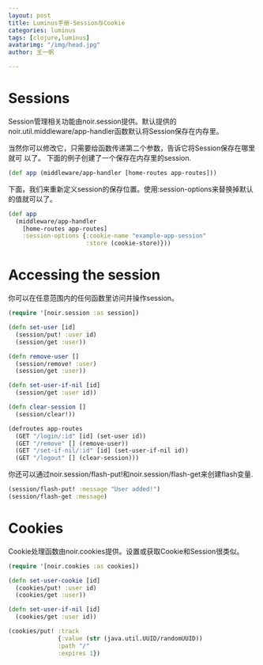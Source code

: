 ```yaml
---
layout: post
title: Luminus手册-Session与Cookie
categories: luminus
tags: [clojure,luminus]
avatarimg: "/img/head.jpg"
author: 王一帆

---
```

Sessions
========

Session管理相关功能由noir.session提供。默认提供的noir.util.middleware/app-handler函数默认将Session保存在内存里。

当然你可以修改它，只需要给函数传递第二个参数，告诉它将Session保存在哪里就可
以了。 下面的例子创建了一个保存在内存里的session.

```clojure
(def app (middleware/app-handler [home-routes app-routes]))
```

下面，我们来重新定义session的保存位置。使用:session-options来替换掉默认的值就可以了。

```clojure
(def app
  (middleware/app-handler
    [home-routes app-routes]
    :session-options {:cookie-name "example-app-session"
                      :store (cookie-store)}))
```

Accessing the session
=====================

你可以在任意范围内的任何函数里访问并操作session。

```clojure
(require '[noir.session :as session])

(defn set-user [id]
  (session/put! :user id)
  (session/get :user))

(defn remove-user []
  (session/remove! :user)
  (session/get :user))

(defn set-user-if-nil [id]
  (session/get :user id))

(defn clear-session []
  (session/clear!))

(defroutes app-routes
  (GET "/login/:id" [id] (set-user id))
  (GET "/remove" [] (remove-user))
  (GET "/set-if-nil/:id" [id] (set-user-if-nil id))
  (GET "/logout" [] (clear-session)))
```

你还可以通过noir.session/flash-put!和noir.session/flash-get来创建flash变量.

```clojure
(session/flash-put! :message "User added!")
(session/flash-get :message)
```

<!-- more -->

Cookies
=======

Cookie处理函数由noir.cookies提供。设置或获取Cookie和Session很类似。

```clojure
(require '[noir.cookies :as cookies])

(defn set-user-cookie [id]
  (cookies/put! :user id)
  (cookies/get :user))

(defn set-user-if-nil [id]
  (cookies/get :user id))

(cookies/put! :track
              {:value (str (java.util.UUID/randomUUID))
              :path "/"
              :expires 1})
```

